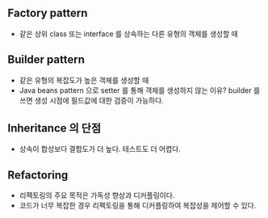 ## Factory pattern
- 같은 상위 class 또는 interface 를 상속하는 다른 유형의 객체를 생성할 때

## Builder pattern
- 같은 유형의 복잡도가 높은 객체를 생성할 때
- Java beans pattern 으로 setter 를 통해 객체를 생성하지 않는 이유? builder 를 쓰면 생성 시점에 필드값에 대한 검증이 가능하다.

## Inheritance 의 단점
- 상속이 합성보다 결합도가 더 높다. 테스트도 더 어렵다.

## Refactoring
- 리펙토링의 주요 목적은 가독성 향상과 디커플링이다.
- 코드가 너무 복잡한 경우 리펙토링을 통해 디커플링하여 복잡성을 제어할 수 있다.
